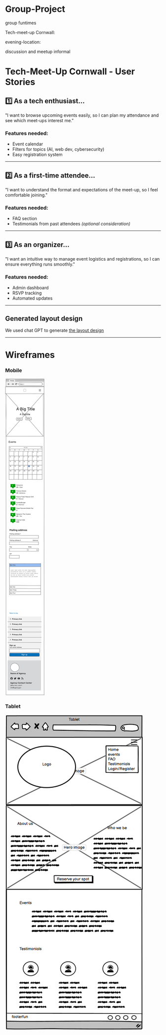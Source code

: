 # Group-Project
group funtimes 


Tech-meet-up Cornwall:

evening-location: 

discussion and meetup informal

# Tech-Meet-Up Cornwall - User Stories

## 1️⃣ As a tech enthusiast…  
"I want to browse upcoming events easily, so I can plan my attendance and see which meet-ups interest me."  

### **Features needed:**  
- Event calendar  
- Filters for topics (AI, web dev, cybersecurity)  
- Easy registration system  

---

## 2️⃣ As a first-time attendee…  
"I want to understand the format and expectations of the meet-up, so I feel comfortable joining."  

### **Features needed:**  
- FAQ section  
- Testimonials from past attendees _(optional consideration)_  

---

## 3️⃣ As an organizer…  
"I want an intuitive way to manage event logistics and registrations, so I can ensure everything runs smoothly."  

### **Features needed:**  
- Admin dashboard  
- RSVP tracking  
- Automated updates
  
---


## Generated layout design
We used chat GPT to generate [the layout design](./GPT_layout_ideas.md)

---
# Wireframes

### Mobile
![mobile-wireframe](./Mobile-wireframe.png)

### Tablet
![mobile-wireframe](./Tablet-wireframe.png)
